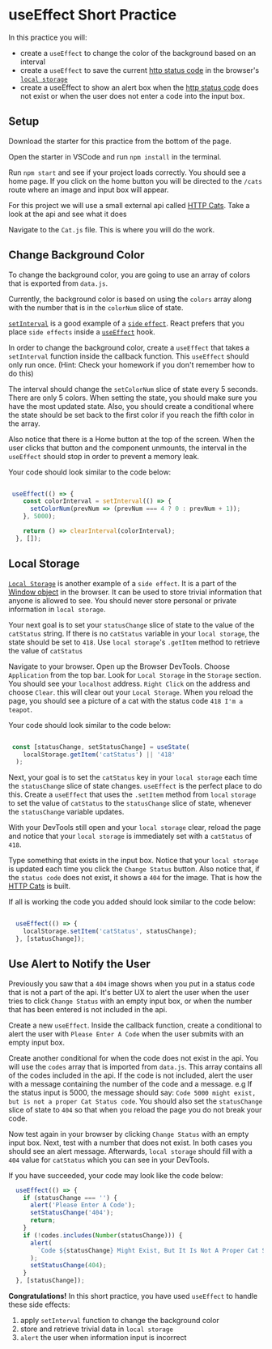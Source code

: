 # useEffect Short Practice

In this practice you will:

- create a `useEffect` to change the color of the background based on an
  interval
- create a `useEffect` to save the current [http status code][status-codes] in
  the browser's [`local storage`][local-storage]
- create a useEffect to show an alert box when the [http status
  code][status-codes] does not exist or when the user does not enter a code into
  the input box.

## Setup

Download the starter for this practice from the bottom of the page.

Open the starter in VSCode and run `npm install` in the terminal.

Run `npm start` and see if your project loads correctly. You should see a home
page. If you click on the home button you will be directed to the `/cats` route
where an image and input box will appear.

For this project we will use a small external api called [HTTP Cats][http-cats].
Take a look at the api and see what it does

Navigate to the `Cat.js` file. This is where you will do the work.

## Change Background Color

To change the background color, you are going to use an array of colors that is
exported from `data.js`.

Currently, the background color is based on using the `colors` array along with
the number that is in the `colorNum` slice of state.

[`setInterval`][set-interval] is a good example of a [`side`
`effect`][side-effects]. React prefers that you place `side effects` inside a
[`useEffect`][use-effect] hook.

In order to change the background color, create a `useEffect` that takes a
`setInterval` function inside the callback function. This `useEffect` should
only run once. (Hint: Check your homework if you don't remember how to do this)

The interval should change the `setColorNum` slice of state every 5 seconds.
There are only 5 colors. When setting the state, you should make sure you have
the most updated state. Also, you should create a conditional where the state
should be set back to the first color if you reach the fifth color in the array.

Also notice that there is a Home button at the top of the screen. When the user
clicks that button and the component unmounts, the interval in the `useEffect`
should stop in order to prevent a memory leak.

Your code should look similar to the code below:

```js

 useEffect(() => {
    const colorInterval = setInterval(() => {
      setColorNum(prevNum => (prevNum === 4 ? 0 : prevNum + 1));
    }, 5000);

    return () => clearInterval(colorInterval);
  }, []);

```

## Local Storage

[`Local Storage`][local-storage] is another example of a `side effect`. It is a
part of the [Window object][window-object] in the browser. It can be used to
store trivial information that anyone is allowed to see. You should never store
personal or private information in `local storage`.

Your next goal is to set your `statusChange` slice of state to the value of the
`catStatus` string. If there is no `catStatus` variable in your `local storage`,
the state should be set to `418`. Use `local storage`'s `.getItem` method to
retrieve the value of `catStatus`

Navigate to your browser. Open up the Browser DevTools. Choose `Application`
from the top bar. Look for `Local Storage` in the `Storage` section. You should
see your `localhost` address. `Right Click` on the address and choose `Clear`.
this will clear out your `Local Storage`. When you reload the page, you should
see a picture of a cat with the status code `418 I'm a teapot`.

Your code should look similar to the code below:

```js

 const [statusChange, setStatusChange] = useState(
    localStorage.getItem('catStatus') || '418'
  );

```

Next, your goal is to set the `catStatus` key in your `local storage` each time
the `statusChange` slice of state changes. `useEffect` is the perfect place to
do this. Create a `useEffect` that uses the `.setItem` method from `local`
`storage` to set the value of `catStatus` to the `statusChange` slice of state,
whenever the `statusChange` variable updates.


With your DevTools still open and your `local storage` clear, reload the page
and notice that your `local storage` is immediately set with a `catStatus` of
`418`.

Type something that exists in the input box. Notice that your `local storage` is
updated each time you click the `Change Status` button. Also notice that, if the
`status code` does not exist, it shows a `404` for the image. That is how the
[HTTP Cats][http-cats] is built.

If all is working the code you added should look similar to the code below:

```js

  useEffect(() => {
    localStorage.setItem('catStatus', statusChange);
  }, [statusChange]);

```

## Use Alert to Notify the User

Previously you saw that a `404` image shows when you put in a status code that
is not a part of the api. It's better UX to alert the user when the user tries
to click `Change Status` with an empty input box, or when the number that has
been entered is not included in the api.

Create a new `useEffect`. Inside the callback function, create a conditional to
alert the user with `Please Enter A Code` when the user submits with an empty
input box.

Create another conditional for when the code does not exist in the api. You will
use the `codes` array that is imported from `data.js`. This array contains all
of the codes included in the api. If the code is not included, alert the user
with a message containing the number of the code and a message. e.g If the
status input is 5000, the message should say: `Code 5000 might exist, but is not
a proper Cat Status code`. You should also set the `statusChange` slice of state
to `404` so that when you reload the page you do not break your code.

Now test again in your browser by clicking `Change Status` with an empty input
box. Next, test with a number that does not exist. In both cases you should see
an alert message. Afterwards,  `local storage` should fill with a `404` value
for `catStatus` which you can see in your DevTools.

If you have succeeded, your code may look like the code below:

```js
  useEffect(() => {
    if (statusChange === '') {
      alert('Please Enter A Code');
      setStatusChange('404');
      return;
    }
    if (!codes.includes(Number(statusChange))) {
      alert(
        `Code ${statusChange} Might Exist, But It Is Not A Proper Cat Status Code`
      );
      setStatusChange(404);
    }
  }, [statusChange]);

```

**Congratulations!**
In this short practice, you have used `useEffect` to handle these side effects:

1. apply `setInterval` function to change the background color
2. store and retrieve trivial data in `local storage`
3. `alert` the user when information input is incorrect

[http-cats]: https://http.cat/
[status-codes]: https://developer.mozilla.org/en-US/docs/Web/HTTP/Status
[set-interval]: https://developer.mozilla.org/en-US/docs/Web/API/setInterval
[use-effect]: https://reactjs.org/docs/hooks-effect.html
[local-storage]: https://developer.mozilla.org/en-US/docs/Web/API/Window/localStorage
[side-effects]: https://beta.reactjs.org/learn/keeping-components-pure#side-effects-unintended-consequences
[window-object]: https://developer.mozilla.org/en-US/docs/Web/API/Window